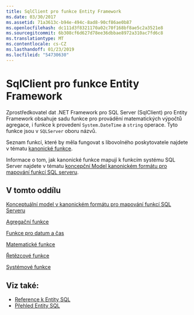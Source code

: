 ```yaml
---
title: SqlClient pro funkce Entity Framework
ms.date: 03/30/2017
ms.assetid: 71a3613c-b94e-494c-8ad8-90cf86ae0b87
ms.openlocfilehash: dc111d3f8321170a02c70f168bf8ae5c2a3521e8
ms.sourcegitcommit: 6b308cf6d627d78ee36dbbae8972a310ac7fd6c8
ms.translationtype: MT
ms.contentlocale: cs-CZ
ms.lasthandoff: 01/23/2019
ms.locfileid: "54730630"
---
```

# <a name="sqlclient-for-entity-framework-functions"></a>SqlClient pro funkce Entity Framework
Zprostředkovatel dat .NET Framework pro SQL Server (SqlClient) pro Entity Framework obsahuje sadu funkce pro provádění matematických výpočtů agregace, i funkce k provedení `System.DateTime` a `string` operace. Tyto funkce jsou v `SQLServer` oboru názvů.  
  
 Seznam funkcí, které by měla fungovat s libovolného poskytovatele najdete v tématu [kanonické funkce](../../../../../docs/framework/data/adonet/ef/language-reference/canonical-functions.md).  
  
 Informace o tom, jak kanonické funkce mapují k funkcím systému SQL Server najdete v tématu [koncepční Model kanonickém formátu pro mapování funkcí SQL serveru](../../../../../docs/framework/data/adonet/ef/conceptual-model-canonical-to-sql-server-functions-mapping.md).  
  
## <a name="in-this-section"></a>V tomto oddílu  
 [Konceptuální model v kanonickém formátu pro mapování funkcí SQL Serveru](../../../../../docs/framework/data/adonet/ef/conceptual-model-canonical-to-sql-server-functions-mapping.md)  
  
 [Agregační funkce](../../../../../docs/framework/data/adonet/ef/aggregate-functions-sqlclient-for-entity-framework.md)  
  
 [Funkce pro datum a čas](../../../../../docs/framework/data/adonet/ef/date-and-time-functions.md)  
  
 [Matematické funkce](../../../../../docs/framework/data/adonet/ef/mathematical-functions.md)  
  
 [Řetězcové funkce](../../../../../docs/framework/data/adonet/ef/string-functions.md)  
  
 [Systémové funkce](../../../../../docs/framework/data/adonet/ef/system-functions.md)  
  
## <a name="see-also"></a>Viz také:
- [Reference k Entity SQL](../../../../../docs/framework/data/adonet/ef/language-reference/entity-sql-reference.md)
- [Přehled Entity SQL](../../../../../docs/framework/data/adonet/ef/language-reference/entity-sql-overview.md)
